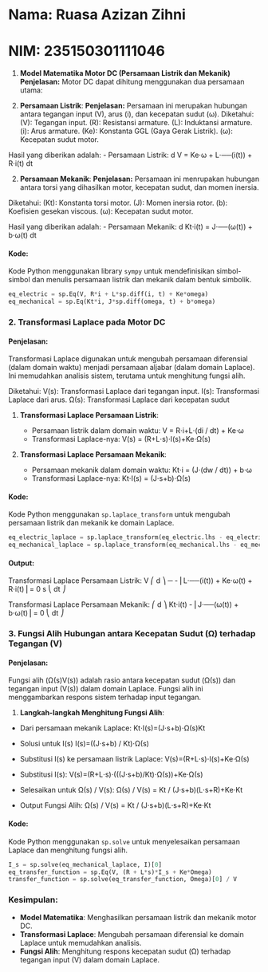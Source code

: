 # Nama: Ruasa Azizan Zihni
# NIM: 235150301111046

1. **Model Matematika Motor DC (Persamaan Listrik dan Mekanik)**
**Penjelasan:**
Motor DC dapat dihitung menggunakan dua persamaan utama:

1. **Persamaan Listrik**:
**Penjelasan:**
Persamaan ini merupakan hubungan antara tegangan input (V), arus (i), dan kecepatan sudut (ω).
Diketahui:
(V): Tegangan input.
(R): Resistansi armature.
(L): Induktansi armature.
(i): Arus armature.
(Ke): Konstanta GGL (Gaya Gerak Listrik).
(ω): Kecepatan sudut motor.

Hasil yang diberikan adalah:
     - Persamaan Listrik:
                  d
        V = Ke⋅ω + L⋅──(i(t)) + R⋅i(t)
                  dt


2. **Persamaan Mekanik**:
**Penjelasan:**
Persamaan ini menrupakan hubungan antara torsi yang dihasilkan motor, kecepatan sudut, dan momen inersia.

Diketahui:
(Kt): Konstanta torsi motor.
(J): Momen inersia rotor.
(b): Koefisien gesekan viscous.
(ω): Kecepatan sudut motor.

Hasil yang diberikan adalah:
     - Persamaan Mekanik:
                  d
        Kt⋅i(t) = J⋅──(ω(t)) + b⋅ω(t)
                  dt
       
#### Kode:
Kode Python menggunakan library `sympy` untuk mendefinisikan simbol-simbol dan menulis persamaan listrik dan mekanik dalam bentuk simbolik.

```python
eq_electric = sp.Eq(V, R*i + L*sp.diff(i, t) + Ke*omega)
eq_mechanical = sp.Eq(Kt*i, J*sp.diff(omega, t) + b*omega)
```



### 2. **Transformasi Laplace pada Motor DC**

#### Penjelasan:
Transformasi Laplace digunakan untuk mengubah persamaan diferensial (dalam domain waktu) menjadi persamaan aljabar (dalam domain Laplace). Ini memudahkan analisis sistem, terutama untuk menghitung fungsi alih.

Diketahui:
V(s): Transformasi Laplace dari tegangan input.
I(s): Transformasi Laplace dari arus.
Ω(s): Transformasi Laplace dari kecepatan sudut

1. **Transformasi Laplace Persamaan Listrik**:
   - Persamaan listrik dalam domain waktu:
      V = R⋅i+L⋅(di / dt) + Ke⋅ω
   - Transformasi Laplace-nya:
      V(s) = (R+L⋅s)⋅I(s)+Ke⋅Ω(s)

2. **Transformasi Laplace Persamaan Mekanik**:
   - Persamaan mekanik dalam domain waktu:
      Kt⋅i = (J⋅(dw / dt)) + b⋅ω
   - Transformasi Laplace-nya:
      Kt⋅I(s) = (J⋅s+b)⋅Ω(s)

#### Kode:
Kode Python menggunakan `sp.laplace_transform` untuk mengubah persamaan listrik dan mekanik ke domain Laplace.

```python
eq_electric_laplace = sp.laplace_transform(eq_electric.lhs - eq_electric.rhs, t, s, noconds=True)
eq_mechanical_laplace = sp.laplace_transform(eq_mechanical.lhs - eq_mechanical.rhs, t, s, noconds=True)
```

#### Output:
Transformasi Laplace Persamaan Listrik:
V   ⎛  d         ⎞
─ - ⎜L⋅──(i(t)) + Ke⋅ω(t) + R⋅i(t)⎟ = 0
s   ⎝  dt        ⎠

Transformasi Laplace Persamaan Mekanik:
      ⎛  d         ⎞
Kt⋅i(t) - ⎜J⋅──(ω(t)) + b⋅ω(t)⎟ = 0
      ⎝  dt        ⎠



### 3. **Fungsi Alih Hubungan antara Kecepatan Sudut (Ω) terhadap Tegangan (V)**
#### Penjelasan:
Fungsi alih (Ω(s)V(s)) adalah rasio antara kecepatan sudut (Ω(s)) dan tegangan input (V(s)) dalam domain Laplace. Fungsi alih ini menggambarkan respons sistem terhadap input tegangan.

1. **Langkah-langkah Menghitung Fungsi Alih**:

- Dari persamaan mekanik Laplace:
   Kt⋅I(s)=(J⋅s+b)⋅Ω(s)Kt
​
- Solusi untuk I(s)
   I(s)=((J⋅s+b) / Kt)⋅Ω(s)

- Substitusi I(s) ke persamaan listrik Laplace:
   V(s)=(R+L⋅s)⋅I(s)+Ke⋅Ω(s)

- Substitusi I(s):
   V(s)=(R+L⋅s)⋅(((J⋅s+b)/Kt)⋅Ω(s))+Ke⋅Ω(s)

- Selesaikan untuk Ω(s) / V(s):
   Ω(s) / V(s) = Kt / (J⋅s+b)(L⋅s+R)+Ke⋅Kt

- Output Fungsi Alih:
   Ω(s) / V(s) = Kt / (J⋅s+b)(L⋅s+R)+Ke⋅Kt

#### Kode:
Kode Python menggunakan `sp.solve` untuk menyelesaikan persamaan Laplace dan menghitung fungsi alih.

```python
I_s = sp.solve(eq_mechanical_laplace, I)[0]
eq_transfer_function = sp.Eq(V, (R + L*s)*I_s + Ke*Omega)
transfer_function = sp.solve(eq_transfer_function, Omega)[0] / V
```

### Kesimpulan:
- **Model Matematika**: Menghasilkan persamaan listrik dan mekanik motor DC.
- **Transformasi Laplace**: Mengubah persamaan diferensial ke domain Laplace untuk memudahkan analisis.
- **Fungsi Alih**: Menghitung respons kecepatan sudut (Ω) terhadap tegangan input (V) dalam domain Laplace.
